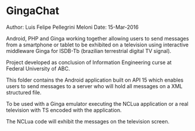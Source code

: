 # GingaChat

Author: Luis Felipe Pellegrini Meloni
Date: 15-Mar-2016

Android, PHP and Ginga working together allowing users to send messages from a smartphone or tablet to be exhibited on a television using interactive middleware Ginga for ISDB-Tb (brazilian terrestrial digital TV signal).

Project developed as conclusion of Information Engineering curse at Federal University of ABC.

This folder contains the Android application built on API 15 which enables users to send messages to a server who will hold all messages on a XML structured file.

To be used with a Ginga emulator executing the NCLua application or a real television with TS encoded with the application.

The NCLua code will exhibit the messages on the television screen.

